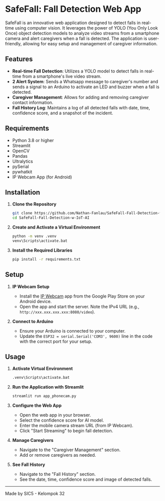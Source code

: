 # SafeFall: Fall Detection Web App

SafeFall is an innovative web application designed to detect falls in real-time using computer vision. It leverages the power of YOLO (You Only Look Once) object detection models to analyze video streams from a smartphone camera and alert caregivers when a fall is detected. The application is user-friendly, allowing for easy setup and management of caregiver information.

## Features

- **Real-time Fall Detection**: Utilizes a YOLO model to detect falls in real-time from a smartphone's live video stream.
- **2 Alert System**: Sends a Whatsapp message to caregiver's number and sends a signal to an Arduino to activate an LED and buzzer when a fall is detected.
- **Caregiver Management**: Allows for adding and removing caregiver contact information.
- **Fall History Log**: Maintains a log of all detected falls with date, time, confidence score, and a snapshot of the incident.

## Requirements

- Python 3.8 or higher
- Streamlit
- OpenCV
- Pandas
- Ultralytics
- pySerial
- pywhatkit
- IP Webcam App (for Android)

## Installation

1. **Clone the Repository**
    ```bash
    git clone https://github.com/Nathan-Fanlau/SafeFall-Fall-Detection-w-IoT-AI.git
    cd SafeFall-Fall-Detection-w-IoT-AI
    ```
    
2. **Create and Activate a Virtual Environment**
    ```bash
    python -m venv .venv
    venv\Scripts\activate.bat
    ```

3. **Install the Required Libraries**
    ```bash
    pip install -r requirements.txt
    ```

## Setup

1. **IP Webcam Setup**
   - Install the [IP Webcam](https://play.google.com/store/apps/details?id=com.pas.webcam) app from the Google Play Store on your Android device.
   - Open the app and start the server. Note the IPv4 URL (e.g., `http://xxx.xxx.xxx.xxx:8080/video`).

2. **Connect to Arduino**
   - Ensure your Arduino is connected to your computer.
   - Update the `ESP32 = serial.Serial('COM3', 9600)` line in the code with the correct port for your setup.

## Usage

1. **Activate Virtual Environment**
    ```bash
    .venv\Scripts\activate.bat
    ```

2. **Run the Application with Streamlit**
    ```bash
    streamlit run app_phonecam.py
    ```

3. **Configure the Web App**
   - Open the web app in your browser.
   - Select the confidence score for AI model.
   - Enter the mobile camera stream URL (from IP Webcam).
   - Click "Start Streaming" to begin fall detection.

4. **Manage Caregivers**
   - Navigate to the "Caregiver Management" section.
   - Add or remove caregivers as needed.

5. **See Fall History**
   - Navigate to the "Fall History" section.
   - See the date, time, confidence score and image of detected falls.

---

Made by SIC5 - Kelompok 32
